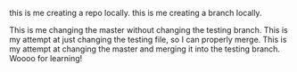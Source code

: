 this is me creating a repo locally. 
this is me creating a branch locally.

This is me changing the master without changing the testing branch. 
This is my attempt at just changing the testing file, so I can properly merge. 
This is my attempt at changing the master and merging it into the testing branch. Woooo for learning! 
